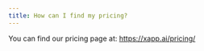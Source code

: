 ```yaml
---
title: How can I find my pricing?
---
```


You can find our pricing page at: https://xapp.ai/pricing/
